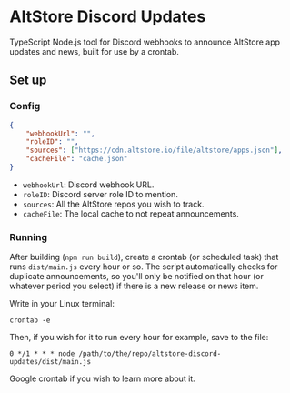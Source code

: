 # AltStore Discord Updates

TypeScript Node.js tool for Discord webhooks to announce AltStore app updates and news, built for use
by a crontab.

## Set up

### Config

```json
{
	"webhookUrl": "",
	"roleID": "",
	"sources": ["https://cdn.altstore.io/file/altstore/apps.json"],
	"cacheFile": "cache.json"
}
```

- `webhookUrl`: Discord webhook URL.
- `roleID`: Discord server role ID to mention.
- `sources`: All the AltStore repos you wish to track.
- `cacheFile`: The local cache to not repeat announcements.

### Running

After building (`npm run build`), create a crontab (or scheduled task) that runs `dist/main.js` every
hour or so. The script automatically checks for duplicate announcements, so you'll only be notified
on that hour (or whatever period you select) if there is a new release or news item.

Write in your Linux terminal:

```
crontab -e
```

Then, if you wish for it to run every hour for example, save to the file:

```
0 */1 * * * node /path/to/the/repo/altstore-discord-updates/dist/main.js
```

Google crontab if you wish to learn more about it.
